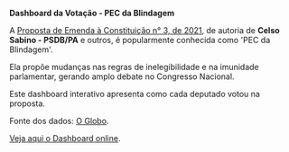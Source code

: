 **Dashboard da Votação - PEC da Blindagem**

A [Proposta de Emenda à Constituição n° 3, de 2021](https://www25.senado.leg.br/web/atividade/materias/-/materia/170519"), de autoria de **Celso Sabino - PSDB/PA** e outros, é popularmente conhecida como 'PEC da Blindagem'.

Ela propõe mudanças nas regras de inelegibilidade e na imunidade parlamentar, gerando amplo debate no Congresso Nacional.

Este dashboard interativo apresenta como cada deputado votou na proposta.

Fonte dos dados: [O Globo](https://web.archive.org/web/20250920223427/https://oglobo.globo.com/politica/noticia/2025/09/17/quem-votou-a-favor-da-pec-da-blindagem-veja-lista-completa-por-deputado-e-partido.ghtml "O Globo").

[Veja aqui o Dashboard online](https://silvairsoares.github.io/pec_blindagem/ "Veja aqui o Dashboard online").
